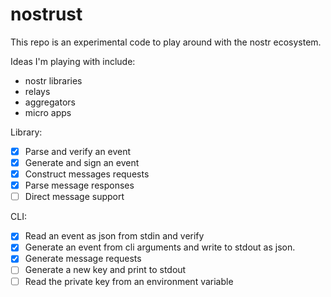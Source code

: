 # nostrust

This repo is an experimental code to play around with the nostr ecosystem.

Ideas I'm playing with include:

- nostr libraries
- relays
- aggregators
- micro apps

Library:

- [x] Parse and verify an event 
- [x] Generate and sign an event
- [x] Construct messages requests
- [x] Parse message responses
- [ ] Direct message support 

CLI: 

- [x] Read an event as json from stdin and verify
- [x] Generate an event from cli arguments and write to stdout as json.
- [x] Generate message requests
- [ ] Generate a new key and print to stdout
- [ ] Read the private key from an environment variable
